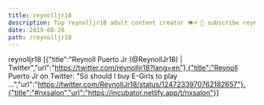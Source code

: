 ```yaml
---
title: reynolljr18
description: Top reynolljr18 adult content creator 👁♐️ 👑 subscribe reynolljr18 to my porn site below IG reynolljr18
date: 2019-08-26
path: /reynolljr18
---
```


reynolljr18
[{"title":"Reynoll Puerto Jr (@ReynollJr18) | Twitter","url":"https://twitter.com/reynolljr18?lang=en"},{"title":"Reynoll Puerto Jr on Twitter: \"So should I buy E-Girls to play ...","url":"https://twitter.com/ReynollJr18/status/1247233970762182657"},{"title":"#nxsalon","url":"https://incubator.netlify.app/t/nxsalon"}]

